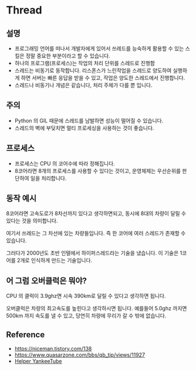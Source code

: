 # Thread
## 설명
- 프로그래밍 언어를 떠나서 개발자에게 있어서 쓰레드를 능숙하게 활용할 수 있는 스킬은 정말 중요한 부분이라고 할 수 있습니다.
- 하나의 프로그램(프로세스)는 작업의 처리 단위를 스레드로 진행함
- 스레드는 비동기로 동작합니다. 리스폰스가 느린작업을 스레드로 양도하여 실행하게 하면 서버는 빠른 응답을 받을 수 있고, 작업은 양도한 스레드에서 진행합니다.
- 스레드나 비동기나 개념은 같습니다, 처리 주체가 다를 뿐 입니다.

## 주의
- Python 의 GIL 때문에 스레드를 남발하면 성능이 떨어질 수 있습니다.
- 스레드의 벽에 부딪치면 멀티 프로세싱을 사용하는 것이 좋습니다.

## 프로세스
- 프로세스는 CPU 의 코어수에 따라 정해집니다.
- 8코어라면 8개의 프로세스를 사용할 수 있다는 것이고, 운영체제는 우선순위를 판단하여 일을 처리합니다.

## 동작 예시
8코어라면 고속도로가 8차선까지 있다고 생각하면되고, 동시에 8대의 차량이 달릴 수 있다는 것을 의미합니다. 

여기서 쓰레드는 그 차선에 있는 차량들입니다. 즉 한 코어에 여러 스레드가 존재할 수 있습니다.

그러다가 2000년도 초반 인텔에서 하이퍼스레드라는 기술을 냈습니다. 이 기술은 1코어를 2개로 인식하게 만드는 기술입니다.

## 어 그럼 오버클럭은 뭐야?
CPU 의 클럭이 3.9ghz면 시속 390km로 달릴 수 있다고 생각하면 됩니다.

오버클럭은 차량의 최고속도를 높힌다고 생각하시면 됩니다. 예를들어 5.0ghz 까지면 500km 까지 속도를 낼 수 있고, 당연히 차량에 무리가 갈 수 밖에 없습니다. 

## Reference
- https://niceman.tistory.com/138
- https://www.quasarzone.com/bbs/qb_tip/views/11927
- [Helper YankeeTube](https://github.com/YankeeTube)